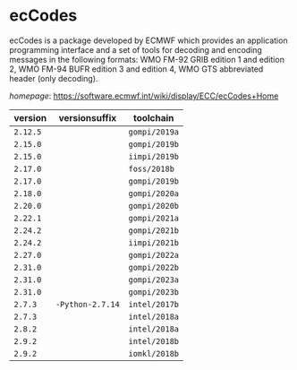 # ecCodes

ecCodes is a package developed by ECMWF which provides an application programming interface and  a set of tools for decoding and encoding messages in the following formats: WMO FM-92 GRIB edition 1 and edition 2,  WMO FM-94 BUFR edition 3 and edition 4, WMO GTS abbreviated header (only decoding).

*homepage*: <https://software.ecmwf.int/wiki/display/ECC/ecCodes+Home>

version | versionsuffix | toolchain
--------|---------------|----------
``2.12.5`` |  | ``gompi/2019a``
``2.15.0`` |  | ``gompi/2019b``
``2.15.0`` |  | ``iimpi/2019b``
``2.17.0`` |  | ``foss/2018b``
``2.17.0`` |  | ``gompi/2019b``
``2.18.0`` |  | ``gompi/2020a``
``2.20.0`` |  | ``gompi/2020b``
``2.22.1`` |  | ``gompi/2021a``
``2.24.2`` |  | ``gompi/2021b``
``2.24.2`` |  | ``iimpi/2021b``
``2.27.0`` |  | ``gompi/2022a``
``2.31.0`` |  | ``gompi/2022b``
``2.31.0`` |  | ``gompi/2023a``
``2.31.0`` |  | ``gompi/2023b``
``2.7.3`` | ``-Python-2.7.14`` | ``intel/2017b``
``2.7.3`` |  | ``intel/2018a``
``2.8.2`` |  | ``intel/2018a``
``2.9.2`` |  | ``intel/2018b``
``2.9.2`` |  | ``iomkl/2018b``
